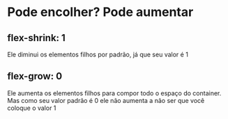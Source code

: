# Pode encolher? Pode aumentar

## flex-shrink: 1

Ele diminui os elementos filhos por padrão, já que seu valor é 1

## flex-grow: 0

Ele aumenta os elementos filhos para compor todo o espaço do container. Mas como seu valor padrão é 0 ele não aumenta a não ser que você coloque o valor 1
